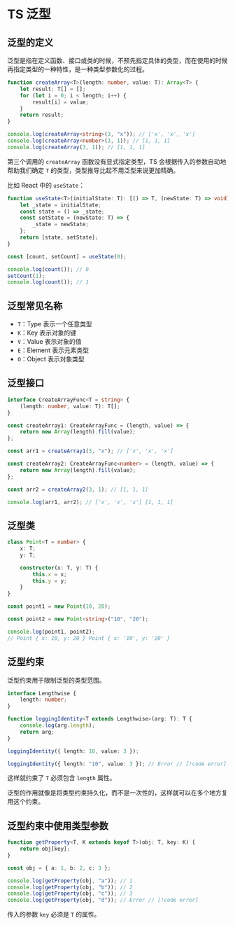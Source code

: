 # TS 泛型

## 泛型的定义

泛型是指在定义函数、接口或类的时候，不预先指定具体的类型，而在使用的时候再指定类型的一种特性，是一种类型参数化的过程。

```typescript
function createArray<T>(length: number, value: T): Array<T> {
    let result: T[] = [];
    for (let i = 0; i < length; i++) {
        result[i] = value;
    }
    return result;
}

console.log(createArray<string>(3, "x")); // ['x', 'x', 'x']
console.log(createArray<number>(3, 1)); // [1, 1, 1]
console.log(createArray(3, 1)); // [1, 1, 1]
```

第三个调用的 `createArray` 函数没有显式指定类型，TS 会根据传入的参数自动地帮助我们确定 `T` 的类型，类型推导比起不用泛型来说更加精确。

比如 React 中的 `useState`：

```typescript
function useState<T>(initialState: T): [() => T, (newState: T) => void] {
    let _state = initialState;
    const state = () => _state;
    const setState = (newState: T) => {
        _state = newState;
    };
    return [state, setState];
}

const [count, setCount] = useState(0);

console.log(count()); // 0
setCount(1);
console.log(count()); // 1
```

## 泛型常见名称

-   `T`：Type 表示一个任意类型
-   `K`：Key 表示对象的键
-   `V`：Value 表示对象的值
-   `E`：Element 表示元素类型
-   `O`：Object 表示对象类型

## 泛型接口

```typescript
interface CreateArrayFunc<T = string> {
    (length: number, value: T): T[];
}

const createArray1: CreateArrayFunc = (length, value) => {
    return new Array(length).fill(value);
};

const arr1 = createArray1(3, "x"); // ['x', 'x', 'x']

const createArray2: CreateArrayFunc<number> = (length, value) => {
    return new Array(length).fill(value);
};

const arr2 = createArray2(3, 1); // [1, 1, 1]

console.log(arr1, arr2); // ['x', 'x', 'x'] [1, 1, 1]
```

## 泛型类

```typescript
class Point<T = number> {
    x: T;
    y: T;

    constructor(x: T, y: T) {
        this.x = x;
        this.y = y;
    }
}

const point1 = new Point(10, 20);

const point2 = new Point<string>("10", "20");

console.log(point1, point2);
// Point { x: 10, y: 20 } Point { x: '10', y: '20' }
```

## 泛型约束

泛型约束用于限制泛型的类型范围。

```typescript
interface Lengthwise {
    length: number;
}

function loggingIdentity<T extends Lengthwise>(arg: T): T {
    console.log(arg.length);
    return arg;
}

loggingIdentity({ length: 10, value: 3 });

loggingIdentity({ length: "10", value: 3 }); // Error // [!code error]
```

这样就约束了 `T` 必须包含 `length` 属性。

泛型的作用就像是将类型约束持久化，而不是一次性的，这样就可以在多个地方复用这个约束。

## 泛型约束中使用类型参数

```typescript
function getProperty<T, K extends keyof T>(obj: T, key: K) {
    return obj[key];
}

const obj = { a: 1, b: 2, c: 3 };

console.log(getProperty(obj, "a")); // 1
console.log(getProperty(obj, "b")); // 2
console.log(getProperty(obj, "c")); // 3
console.log(getProperty(obj, "d")); // Error // [!code error]
```

传入的参数 `key` 必须是 `T` 的属性。
